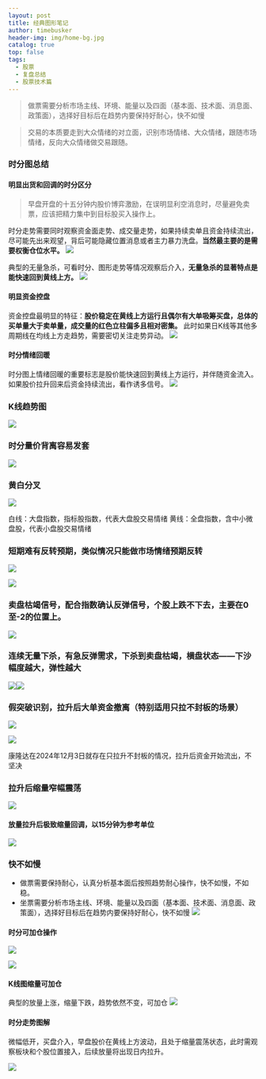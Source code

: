 ```yaml
---
layout: post
title: 经典图形笔记
author: timebusker
header-img: img/home-bg.jpg
catalog: true
top: false
tags:
  - 股票
  - 复盘总结
  - 股票技术篇
---
```

> 做票需要分析市场主线、环境、能量以及四面（基本面、技术面、消息面、政策面），选择好目标后在趋势内要保持好耐心，快不如慢

> 交易的本质要走到大众情绪的对立面，识别市场情绪、大众情绪，跟随市场情绪，反向大众情绪做交易跟随。

### 时分图总结
#### 明显出货和回调的时分区分

> 早盘开盘的十五分钟内股价博弈激励，在误明显利空消息时，尽量避免卖票，应该把精力集中到目标股买入操作上。

时分走势需要同时观察资金面走势、成交量走势，如果持续卖单且资金持续流出，尽可能先出来观望，背后可能隐藏位置消息或者主力暴力洗盘。**当然最主要的是需要权衡仓位水平。**
![](/img/Z笔记附件/2024-12-05-经典图形笔记_image_1.png)

典型的无量急杀，可看时分、图形走势等情况观察后介入，**无量急杀的显著特点是能快速回到黄线上方。**
![](/img/Z笔记附件/2024-12-05-经典图形笔记_image_2.png)

#### 明显资金控盘
资金控盘最明显的特征：**股价稳定在黄线上方运行且偶尔有大单吸筹买盘，总体的买单量大于卖单量，成交量的红色立柱偏多且相对密集。** 此时如果日K线等其他多周期线在均线上方走趋势，需要密切关注走势异动。
![](/img/Z笔记附件/2024-12-05-经典图形笔记_image_3.png)
#### 时分情绪回暖   
时分图上情绪回暖的重要标志是股价能快速回到黄线上方运行，并伴随资金流入。如果股价拉升回来后资金持续流出，看作诱多信号。
![](/img/Z笔记附件/2024-12-05-经典图形笔记_image_4.png)

### K线趋势图

![](/img/Z笔记附件/2024-12-05-经典图形笔记_image_5.png)

### 时分量价背离容易发套
![](/img/Z笔记附件/2024-12-05-经典图形笔记_image_6.png)




### 黄白分叉
![](/img/Z笔记附件/2024-12-05-经典图形笔记_image_7.png)

白线：大盘指数，指标股指数，代表大盘股交易情绪
黄线：全盘指数，含中小微盘股，代表小盘股交易情绪


### 短期难有反转预期，类似情况只能做市场情绪预期反转

![](/img/Z笔记附件/2024-12-05-经典图形笔记_image_8.png)

![](/img/Z笔记附件/2024-12-05-经典图形笔记_image_9.png)


### 卖盘枯竭信号，配合指数确认反弹信号，个股上跌不下去，主要在0至-2的位置上。
![](/img/Z笔记附件/2024-12-05-经典图形笔记_image_10.png)
### 连续无量下杀，有急反弹需求，下杀到卖盘枯竭，横盘状态——下沙幅度越大，弹性越大
![](/img/Z笔记附件/2024-12-05-经典图形笔记_image_11.png)![](/img/Z笔记附件/2024-12-05-经典图形笔记_image_12.png)


### 假突破识别，拉升后大单资金撤离（特别适用只拉不封板的场景）
![](/img/Z笔记附件/2024-12-05-经典图形笔记_image_13.png)

![](/img/Z笔记附件/2024-12-05-经典图形笔记_image_14.png)

康隆达在2024年12月3日就存在只拉升不封板的情况，拉升后资金开始流出，不坚决

### 拉升后缩量窄幅震荡

![](/img/Z笔记附件/2024-12-05-经典图形笔记_image_15.png)



#### 放量拉升后极致缩量回调，以15分钟为参考单位
![](/img/Z笔记附件/2024-12-05-经典图形笔记_image_16.png)


### 快不如慢
- 做票需要保持耐心，认真分析基本面后按照趋势耐心操作，快不如慢，不如稳。
- 坐票需要分析市场主线、环境、能量以及四面（基本面、技术面、消息面、政策面），选择好目标后在趋势内要保持好耐心，快不如慢
![](/img/Z笔记附件/2024-12-05-经典图形笔记_image_17.png)


#### 时分可加仓操作

![](/img/Z笔记附件/2024-12-05-经典图形笔记_image_18.png)

![](/img/Z笔记附件/2024-12-05-经典图形笔记_image_19.png)


#### K线图缩量可加仓
典型的放量上涨，缩量下跌，趋势依然不变，可加仓
![](/img/Z笔记附件/2024-12-05-经典图形笔记_image_20.png)

#### 时分走势图解
微幅低开，买盘介入，早盘股价在黄线上方波动，且处于缩量震荡状态，此时需观察板块和个股位置接入，后续放量将出现日内拉升。

![](/img/Z笔记附件/2024-12-05-经典图形笔记_image_21.png)













































